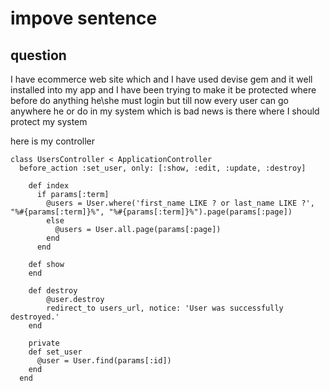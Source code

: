 # impove sentence

## question

I have ecommerce web site which and I have used devise gem and it well installed into my app and I have been trying to make it be protected where before do anything he\she must login but till now every user can go anywhere he or do in my system which is bad news is there where I should protect my system

here is my controller

```
class UsersController < ApplicationController
  before_action :set_user, only: [:show, :edit, :update, :destroy]

    def index
      if params[:term]
        @users = User.where('first_name LIKE ? or last_name LIKE ?', "%#{params[:term]}%", "%#{params[:term]}%").page(params[:page])
        else
          @users = User.all.page(params[:page])
        end
      end

    def show
    end

    def destroy
        @user.destroy
        redirect_to users_url, notice: 'User was successfully destroyed.'
    end

    private
    def set_user
      @user = User.find(params[:id])
    end
  end
```
